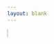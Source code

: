 ```yaml
---
layout: blank
---
```


<!-- Inclusion of the model-viewer library -->
<script type="module" src="https://unpkg.com/@google/model-viewer/dist/model-viewer.min.js"></script>

<!-- Model Viewer Component -->
<model-viewer src="https://biocommunication.org/filesystems/scans/Hylaeus-cgj-20230823.gltf"
              shadow-intensity="1" 
              camera-controls="" 
              touch-action="none" 
              interaction-prompt-threshold="500" 
              auto-rotate="" 
              class="js-scan-viewer" 
              ar-status="not-presenting" 
              style="width: 100%; max-width: 100vw; height: 100hv; border: 1px solid #ccc; background-color: #fff;"></model-viewer>

<script>
function getFileNameFromSrc(src) {
    const parts = src.split('/');
    const fileName = parts[parts.length - 1].split('.')[0];
    return fileName;
}

document.addEventListener('DOMContentLoaded', (event) => {
    const modelViewer = document.querySelector('model-viewer');
    const src = modelViewer.getAttribute('src');
    const fileName = getFileNameFromSrc(src);

    // Assuming your base URL is something like https://example.com/page/
    const baseUrl = window.location.origin + window.location.pathname;
    const newUrl = `${baseUrl}?model=${fileName}`;

    window.history.replaceState(null, null, newUrl);
});
</script>
